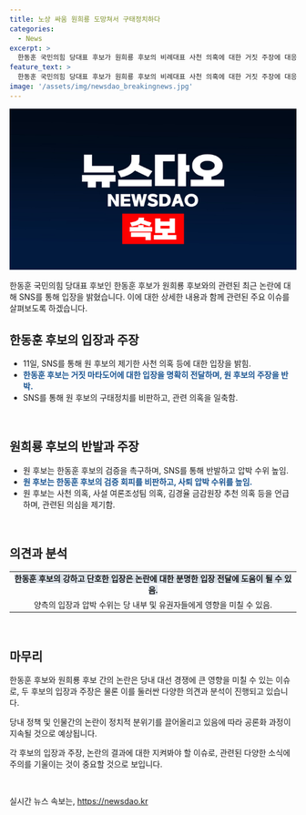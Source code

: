 ```yaml
---
title: 노상 싸움 원희룡 도망쳐서 구태정치하다
categories:
  - News
excerpt: >
  한동훈 국민의힘 당대표 후보가 원희룡 후보의 비례대표 사천 의혹에 대한 거짓 주장에 대응하여 SNS를 통해 반박했다. 원 후보의 구태정치를 비판하며 거짓 주장을 분명히 하고, 국민의힘의 이미지에 대한 우려를 표명했다. 반면, 원 후보는 한 후보를 네거티브로 비난하며 거짓 주장을 심각하게 여기고 이를 압박했다. 결과적으로 두 후보 사이의 갈등이 고조되고 있으며, 유권자들의 주목을 끌고 있다.
feature_text: >
  한동훈 국민의힘 당대표 후보가 원희룡 후보의 비례대표 사천 의혹에 대한 거짓 주장에 대응하여 SNS를 통해 반박했다. 원 후보의 구태정치를 비판하며 거짓 주장을 분명히 하고, 국민의힘의 이미지에 대한 우려를 표명했다. 반면, 원 후보는 한 후보를 네거티브로 비난하며 거짓 주장을 심각하게 여기고 이를 압박했다. 결과적으로 두 후보 사이의 갈등이 고조되고 있으며, 유권자들의 주목을 끌고 있다.
image: '/assets/img/newsdao_breakingnews.jpg'
---
```


<p><img src="/assets/img/newsdao_breakingnews.jpg" alt="firstkoreanews 속보" /></p>

<p data-ke-size="size16">한동훈 국민의힘 당대표 후보인 한동훈 후보가 원희룡 후보와의 관련된 최근 논란에 대해 SNS를 통해 입장을 밝혔습니다. 이에 대한 상세한 내용과 함께 관련된 주요 이슈를 살펴보도록 하겠습니다.</p>

<h2 data-ke-size="size26">한동훈 후보의 입장과 주장</h2>

<ul>
    <li>11일, SNS를 통해 원 후보의 제기한 사천 의혹 등에 대한 입장을 밝힘.</li>
    <li><b><span style="color: #1a5490;">한동훈 후보는 거짓 마타도어에 대한 입장을 명확히 전달하며, 원 후보의 주장을 반박.</span></b></li>
    <li>SNS를 통해 원 후보의 구태정치를 비판하고, 관련 의혹을 일축함.</li>
</ul>

<p data-ke-size="size16">&nbsp;</p>

<h2 data-ke-size="size26">원희룡 후보의 반발과 주장</h2>

<ul>
    <li>원 후보는 한동훈 후보의 검증을 촉구하며, SNS를 통해 반발하고 압박 수위 높임.</li>
    <li><b><span style="color: #1a5490;">원 후보는 한동훈 후보의 검증 회피를 비판하고, 사퇴 압박 수위를 높임.</span></b></li>
    <li>원 후보는 사천 의혹, 사설 여론조성팀 의혹, 김경율 금감원장 추천 의혹 등을 언급하며, 관련된 의심을 제기함.</li>
</ul>

<p data-ke-size="size16">&nbsp;</p>

<h2 data-ke-size="size26">의견과 분석</h2>

<table>
    <tbody>
        <tr>
            <td style="text-align: center; height: 17px;"><b><span style="background-color: #21538527;">한동훈 후보의 강하고 단호한 입장은 논란에 대한 분명한 입장 전달에 도움이 될 수 있음.</span></b></td>
        </tr>
        <tr>
            <td style="text-align: center; height: 17px;">양측의 입장과 압박 수위는 당 내부 및 유권자들에게 영향을 미칠 수 있음.</td>
        </tr>
    </tbody>
</table>

<p data-ke-size="size16">&nbsp;</p>

<h2 data-ke-size="size26">마무리</h2>

<p>한동훈 후보와 원희룡 후보 간의 논란은 당내 대선 경쟁에 큰 영향을 미칠 수 있는 이슈로, 두 후보의 입장과 주장은 물론 이를 둘러싼 다양한 의견과 분석이 진행되고 있습니다.</p>

<p>당내 정책 및 인물간의 논란이 정치적 분위기를 끌어올리고 있음에 따라 공론화 과정이 지속될 것으로 예상됩니다.</p>

<p>각 후보의 입장과 주장, 논란의 결과에 대한 지켜봐야 할 이슈로, 관련된 다양한 소식에 주의를 기울이는 것이 중요할 것으로 보입니다.</p>

<p data-ke-size="size16">&nbsp;</p>
실시간 뉴스 속보는, <a href="https://newsdao.kr" rel="dofollow">https://newsdao.kr</a>


